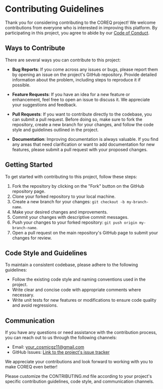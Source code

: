# Contributing Guidelines

Thank you for considering contributing to the COREQ project! We welcome contributions from everyone who is interested in improving this platform. By participating in this project, you agree to abide by our [Code of Conduct](CODE_OF_CONDUCT.md).

## Ways to Contribute

There are several ways you can contribute to this project:

- **Bug Reports**: If you come across any issues or bugs, please report them by opening an issue on the project's GitHub repository. Provide detailed information about the problem, including steps to reproduce it if possible.

- **Feature Requests**: If you have an idea for a new feature or enhancement, feel free to open an issue to discuss it. We appreciate your suggestions and feedback.

- **Pull Requests**: If you want to contribute directly to the codebase, you can submit a pull request. Before doing so, make sure to fork the repository, create a new branch for your changes, and follow the code style and guidelines outlined in the project.

- **Documentation**: Improving documentation is always valuable. If you find any areas that need clarification or want to add documentation for new features, please submit a pull request with your proposed changes.

## Getting Started

To get started with contributing to this project, follow these steps:

1. Fork the repository by clicking on the "Fork" button on the GitHub repository page.
2. Clone your forked repository to your local machine.
3. Create a new branch for your changes: `git checkout -b my-branch-name`.
4. Make your desired changes and improvements.
5. Commit your changes with descriptive commit messages.
6. Push your changes to your forked repository: `git push origin my-branch-name`.
7. Open a pull request on the main repository's GitHub page to submit your changes for review.

## Code Style and Guidelines

To maintain a consistent codebase, please adhere to the following guidelines:

- Follow the existing code style and naming conventions used in the project.
- Write clear and concise code with appropriate comments where necessary.
- Write unit tests for new features or modifications to ensure code quality and avoid regressions.

## Communication

If you have any questions or need assistance with the contribution process, you can reach out to us through the following channels:

- Email: [your_cosmicgz11@gmail.com](mailto:cosmicgz11@gmail.com)
- GitHub Issues: [Link to the project's issue tracker](https://github.com/cosmicgz/coreq/issues)

We appreciate your contributions and look forward to working with you to make COREQ even better!

Please customize the CONTRIBUTING.md file according to your project's specific contribution guidelines, code style, and communication channels.

